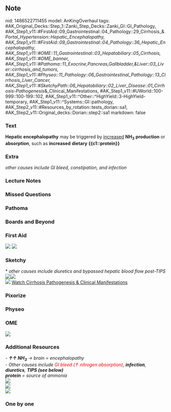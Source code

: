 ## Note
nid: 1486522711455
model: AnKingOverhaul
tags: #AK_Original_Decks::Step_1::Zanki_Step_Decks::Zanki_GI::GI_Pathology, #AK_Step1_v11::#FirstAid::09_Gastrointestinal::04_Pathology::29_Cirrhosis_&_Portal_Hypertension::Hepatic_Encephalopathy, #AK_Step1_v11::#FirstAid::09_Gastrointestinal::04_Pathology::36_Hepatic_Encephalopathy, #AK_Step1_v11::#OME::11_Gastrointestinal::03_Hepatobiliary::05_Cirrhosis, #AK_Step1_v11::#OME_banner, #AK_Step1_v11::#Pathoma::11_Exocrine,Pancreas,Gallbladder,&Liver::03_Liver::cirrhosis_and_tumors, #AK_Step1_v11::#Physeo::11_Pathology::06_Gastrointestinal_Pathology::13_Cirrhosis_Liver_Cancer, #AK_Step1_v11::#SketchyPath::06_Hepatobiliary::02_Liver_Disease::01_Cirrhosis_-_Pathogenesis_&_Clinical_Manifestations, #AK_Step1_v11::#UWorld::100-999::100-199::102, #AK_Step1_v11::^Other::^HighYield::3-HighYield-temporary, #AK_Step1_v11::^Systems::GI::pathology, #AK_Step2_v11::#Resources_by_rotation::tests_dorian::sa1, #AK_Step2_v11::Original_decks::Dorian::step2::sa1
markdown: false

### Text
<div>
  <b>Hepatic encephalopathy</b> may be triggered by
  <u>increased</u> <b>NH<sub>3</sub></b> <b>production</b> or
  <b>absorption</b>, such as <b>increased</b> <b>dietary</b>
  <b>{{c1::protein}}</b>
</div>

### Extra
<i>other causes include GI bleed, constipation, and infection</i>

### Lecture Notes


### Missed Questions


### Pathoma


### Boards and Beyond


### First Aid
<img src="tmphzA_mH.png"> <img src="tmpkHXT6e.png">

### Sketchy
<div>
  * <i>other causes include diuretics and bypassed hepatic blood
  flow post-TIPS</i>
</div>
<div><img src=
"Screen%20Shot%202020-01-27%20at%2010.10.53%20AM.JPG"><img src=
"Screen%20Shot%202020-01-27%20at%2010.11.06%20AM.JPG"></div><img src="Zoverall%20picture%20(61).JPG">
<a href=
"https://dashboard.sketchy.com/study/medical/courses/medical-pathophysiology/units/medical-pediatrics-hepatobiliary/videos/medical-pathophysiology-hepatobiliary-liver-disease-cirrhosis-pathogenesis-and-clinical-manifestations?utm_source=anki&utm_medium=partnership&utm_campaign=february_update&utm_content=medical">
Watch Cirrhosis Pathogenesis & Clinical Manifestations</a>

### Pixorize


### Physeo


### OME
<div class="ome-widget">
  <a href="https://onlinemeded.org?ref=anki"><img src=
  "_OME_AnkiFlashcards_General_4.png"></a>
</div>

### Additional Resources
<div>
  <i>- <b>↑↑ NH<sub>3</sub></b> → brain = encephalopathy</i>
</div>
<div>
  <div style="display: inline !important;">
    <div style="display: inline !important;"></div>
  </div><i>- Other causes include <font color="#FF0000">GI bleed (↑
  nitrogen absorption)</font>, <b>infection</b>, <b>diuretics</b>,
  <b>TIPS (see below)</b></i>
</div>
<div style="font-weight: bold;"></div><i><b>protein</b> = source of
ammonia</i>
<div style="font-weight: bold;"><img src=
"paste-23957327577089%20(1).jpg" style="" class="resizer"></div>
<div style="font-weight: bold;"><img src="he.png" style="" class=
"resizer"></div>
<div style="font-weight: bold;"></div>
<div style="font-weight: bold; display: inline !important;">
  <i><img src="paste-3819235243458563.jpg" style="" class=
  "resizer"></i>
</div>
<div>
  <div style="font-weight: bold; display: inline !important;">
  </div>
</div>

### One by one


